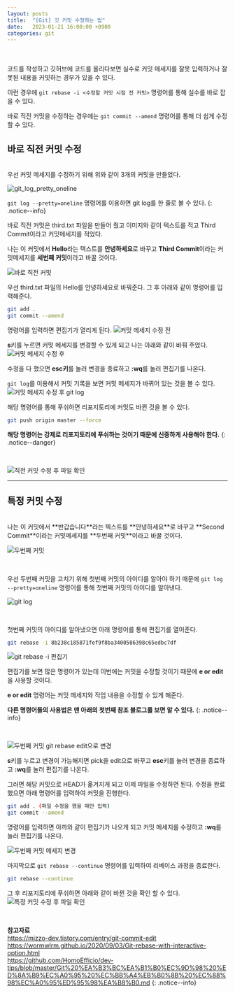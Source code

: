 ```yaml
---
layout: posts
title:  "[Git] 깃 커밋 수정하는 법"
date:   2023-01-21 16:00:00 +0900
categories: git
---
```

<br>
<br>
코드를 작성하고 깃허브에 코드를 올리다보면 실수로 커밋 메세지를 잘못 입력하거나 잘못된 내용을 커밋하는 경우가 있을 수 있다.

이런 경우에 ```git rebase -i <수정할 커밋 시점 전 커밋>``` 명령어를 통해 실수를 바로 잡을 수 있다.

바로 직전 커밋을 수정하는 경우에는 ```git commit --amend``` 명령어를 통해 더 쉽게 수정할 수 있다.

## 바로 직전 커밋 수정
<br>
우선 커밋 메세지를 수정하기 위해 위와 같이 3개의 커밋을 만들었다. 

![git_log_pretty_oneline](https://user-images.githubusercontent.com/77378301/213856875-d2c20b04-e236-46e3-aaa7-4a4c7da548e0.png)

```git log --pretty=oneline``` 명령어를 이용하면 git log를 한 줄로 볼 수 있다.
{: .notice--info}
<br>

바로 직전 커밋은 third.txt 파일을 만들어 줬고 이미지와 같이 텍스트를 적고 Third Commit이라고 커밋메세지를 적었다.

나는 이 커밋에서 **Hello**라는 텍스트를 **안녕하세요**로 바꾸고 **Third Commit**이라는 커밋메세지를 **세번째 커밋**이라고 바꿀 것이다.

![바로 직전 커밋](https://user-images.githubusercontent.com/77378301/213858735-4d088f68-be66-46dc-a646-c5daa382ca76.png)

우선 third.txt 파일의 Hello를 안녕하세요로 바꿔준다.
그 후 아래와 같이 명령어를 입력해준다.

```bash
git add .
git commit --amend
```

명령어를 입력하면 편집기가 열리게 된다. 
![커밋 메세지 수정 전](https://user-images.githubusercontent.com/77378301/213858910-e43b1013-5709-45ac-adc4-d39cfabc5920.png)

**s**키를 누르면 커밋 메세지를 변경할 수 있게 되고 나는 아래와 같이 바꿔 주었다.
![커밋 메세지 수정 후](https://user-images.githubusercontent.com/77378301/213859087-f184b258-423f-435d-b4a1-0277cfdae73b.png)

수정을 다 했으면 **esc키**를 눌러 변경을 종료하고 **:wq**를 눌러 편집기를 나온다.

```git log```를 이용해서 커밋 기록을 보면 커밋 메세지가 바뀌어 있는 것을 볼 수 있다.
![커밋 메세지 수정 후 git log](https://user-images.githubusercontent.com/77378301/213859308-586dc742-9393-4393-9daa-537a59316df9.png)

해당 명령어를 통해 푸쉬하면 리포지토리에 커밋도 바뀐 것을 볼 수 있다.
```bash
git push origin master --force
```

**해당 명령어는 강제로 리포지토리에 푸쉬하는 것이기 때문에 신중하게 사용해야 한다.**
{: .notice--danger}

<br>

![직전 커밋 수정 후 파일 확인](https://user-images.githubusercontent.com/77378301/213859644-c5030e28-57c0-4432-b6b0-ef9ce2e0e8a3.png)

___

## 특정 커밋 수정
<br>
나는 이 커밋에서 **반갑습니다**라는 텍스트를 **안녕하세요**로 바꾸고 **Second Commit**이라는 커밋메세지를 **두번째 커밋**이라고 바꿀 것이다.

![두번째 커밋](https://user-images.githubusercontent.com/77378301/213859865-18518e87-874c-4adf-ba1e-02cc7adb7b7a.png)

<br>

우선 두번째 커밋을 고치기 위해 첫번째 커밋의 아이디를 알아야 하기 때문에 ```git log --pretty=oneline``` 명령어를 통해 첫번째 커밋의 아이디를 알아낸다.

![git log](https://user-images.githubusercontent.com/77378301/213860040-3df7041f-4e33-43df-b278-13a79affe64c.png)

<br>

첫번째 커밋의 아이디를 알아냈으면 아래 명령어를 통해 편집기를 열어준다.
```bash
git rebase -i 8b238c185871fef9f8ba3400586398c65edbc7df
```

![git rebase -i 편집기](https://user-images.githubusercontent.com/77378301/213860243-412a3c1a-3d02-455e-a60d-b079318e0b36.png)

편집기를 보면 많은 명령어가 있는데 이번에는 커밋을 수정할 것이기 때문에 **e or edit**을 사용할 것이다.

**e or edit** 명령어는 커밋 메세지와 작업 내용을 수정할 수 있게 해준다.

**다른 명령어들의 사용법은 맨 아래의 첫번째 참조 블로그를 보면 알 수 있다.**
{: .notice--info}

<br>

![두번째 커밋 git rebase edit으로 변경](https://user-images.githubusercontent.com/77378301/213860350-c3154cc9-5c6b-4548-93e3-8f074e80acef.png)

**s**키를 누르고 변경이 가능해지면 pick을 edit으로 바꾸고 **esc**키를 눌러 변경을 종료하고 **:wq**를 눌러 편집기를 나온다.

그러면 해당 커밋으로 HEAD가 옮겨지게 되고 이제 파일을 수정하면 된다.
수정을 완료했으면 아래 명령어를 입력하여 커밋을 진행한다.

```bash
git add . (파일 수정을 했을 때만 입력)
git commit --amend
```

명령어를 입력하면 아까와 같이 편집기가 나오게 되고 커밋 메세지를 수정하고 **:wq**를 눌러 편집기를 나온다.

![두번째 커밋 메세지 변경](https://user-images.githubusercontent.com/77378301/213860825-f64d7938-6940-430c-9783-85e612ca181a.png)

마지막으로 ```git rebase --continue``` 명령어를 입력하여 리베이스 과정을 종료한다.
```bash
git rebase --continue
```

그 후 리포지토리에 푸쉬하면 아래와 같이 바뀐 것을 확인 할 수 있다.
![특정 커밋 수정 후 파일 확인](https://user-images.githubusercontent.com/77378301/213861041-5cdc44ba-9385-4caf-aea1-47e174d05dbf.png)

<br>

**참고자료**<br> 
<https://mizzo-dev.tistory.com/entry/git-commit-edit><br>
<https://wormwlrm.github.io/2020/09/03/Git-rebase-with-interactive-option.html><br>
<https://github.com/HomoEfficio/dev-tips/blob/master/Git%20%EA%B3%BC%EA%B1%B0%EC%9D%98%20%ED%8A%B9%EC%A0%95%20%EC%BB%A4%EB%B0%8B%20%EC%88%98%EC%A0%95%ED%95%98%EA%B8%B0.md>
{: .notice--info}
